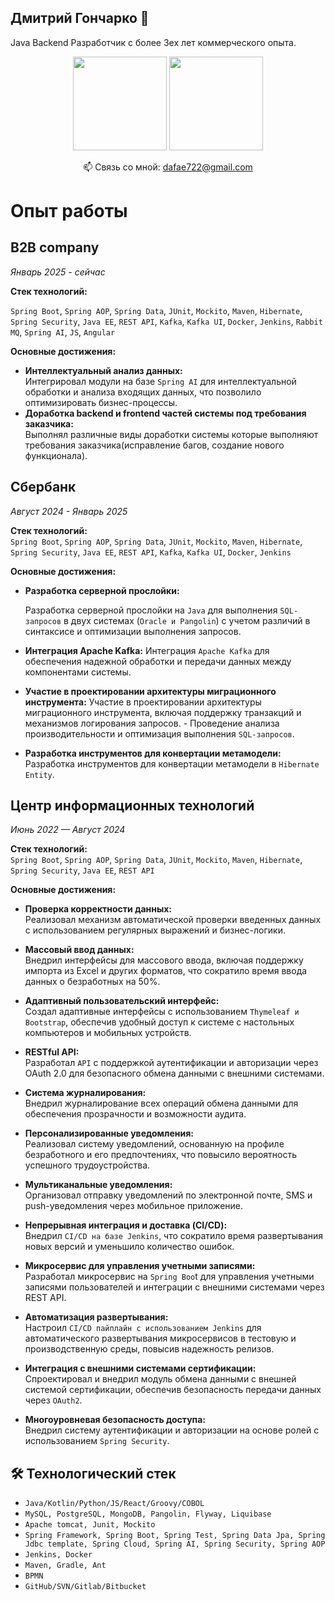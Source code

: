 ## Дмитрий Гончарко 👋
Java Backend Разработчик с более 3ех лет коммерческого опыта.
<p align='center'>
   <a href="https://github-readme-stats.vercel.app/api?username=DmitryGhoncharko&show_icons=true&count_private=true"><img
           height=150
           src="https://github-readme-stats.vercel.app/api?username=DmitryGhoncharko&show_icons=true&count_private=true"/></a>
   <a href="https://github.com/DmitryGhoncharko/github-readme-stats"><img height=150
                                                                  src="https://github-readme-stats.vercel.app/api/top-langs/?username=DmitryGhoncharko&layout=compact"/></a>
</p>

<p align='center'>
   📫 Связь со мной: <a href='mailto:dafae722@gmail.com'>dafae722@gmail.com</a>
</p>


# Опыт работы

## B2B company
*Январь 2025 - сейчас*

**Стек технологий:**

`Spring Boot`, `Spring AOP`, `Spring Data`, `JUnit`, `Mockito`, `Maven`, `Hibernate`, `Spring Security`, `Java EE`, `REST API`, `Kafka`, `Kafka UI`, `Docker`, `Jenkins`, `Rabbit MQ`, `Spring AI`, `JS`, `Angular`

**Основные достижения:**
- **Интеллектуальный анализ данных:**  
  Интегрировал модули на базе `Spring AI` для интеллектуальной обработки и анализа входящих данных, что позволило оптимизировать бизнес-процессы.
- **Доработка backend и frontend частей системы под требования заказчика:**  
  Выполнял различные виды доработки системы которые выполняют требования заказчика(исправление багов, создание нового функционала).


## Сбербанк
*Август 2024 - Январь 2025*

**Стек технологий:**  
`Spring Boot`, `Spring AOP`, `Spring Data`, `JUnit`, `Mockito`, `Maven`, `Hibernate`, `Spring Security`, `Java EE`, `REST API`, `Kafka`, `Kafka UI`, `Docker`, `Jenkins`

**Основные достижения:**

- **Разработка серверной прослойки:**
  
  Разработка серверной прослойки на `Java` для выполнения `SQL-запросов` в двух системах (`Oracle и Pangolin`) с учетом различий в синтаксисе и оптимизации выполнения запросов.
- **Интеграция Apache Kafka:**
  Интеграция `Apache Kafka` для обеспечения надежной обработки и передачи данных между компонентами системы.
  
- **Участие в проектировании архитектуры миграционного инструмента:**
  Участие в проектировании архитектуры миграционного инструмента, включая поддержку транзакций и механизмов логирования запросов. - Проведение анализа производительности и оптимизация выполнения `SQL-запросов`.
- **Разработка инструментов для конвертации метамодели:**
  Разработка инструментов для конвертации метамодели в `Hibernate Entity`.
  
## Центр информационных технологий
*Июнь 2022 — Август 2024*

**Стек технологий:**  
`Spring Boot`, `Spring AOP`, `Spring Data`, `JUnit`, `Mockito`, `Maven`, `Hibernate`, `Spring Security`, `Java EE`, `REST API`

**Основные достижения:**

- **Проверка корректности данных:**  
  Реализовал механизм автоматической проверки введенных данных с использованием регулярных выражений и бизнес-логики.

- **Массовый ввод данных:**  
  Внедрил интерфейсы для массового ввода, включая поддержку импорта из Excel и других форматов, что сократило время ввода данных о безработных на 50%.

- **Адаптивный пользовательский интерфейс:**  
  Создал адаптивные интерфейсы с использованием `Thymeleaf и Bootstrap`, обеспечив удобный доступ к системе с настольных компьютеров и мобильных устройств.

- **RESTful API:**  
  Разработал `API` с поддержкой аутентификации и авторизации через OAuth 2.0 для безопасного обмена данными с внешними системами.

- **Система журналирования:**  
  Внедрил журналирование всех операций обмена данными для обеспечения прозрачности и возможности аудита.

- **Персонализированные уведомления:**  
  Реализовал систему уведомлений, основанную на профиле безработного и его предпочтениях, что повысило вероятность успешного трудоустройства.

- **Мультиканальные уведомления:**  
  Организовал отправку уведомлений по электронной почте, SMS и push-уведомления через мобильное приложение.

- **Непрерывная интеграция и доставка (CI/CD):**  
  Внедрил `CI/CD на базе Jenkins`, что сократило время развертывания новых версий и уменьшило количество ошибок.

- **Микросервис для управления учетными записями:**  
  Разработал микросервис на `Spring Boo`t для управления учетными записями пользователей и интеграции с внешними системами через REST API.

- **Автоматизация развертывания:**  
  Настроил `CI/CD пайплайн с использованием Jenkins` для автоматического развертывания микросервисов в тестовую и производственную среды, повысив надежность релизов.

- **Интеграция с внешними системами сертификации:**  
  Спроектировал и внедрил модуль обмена данными с внешней системой сертификации, обеспечив безопасность передачи данных через `OAuth2`.

- **Многоуровневая безопасность доступа:**  
  Внедрил систему аутентификации и авторизации на основе ролей с использованием `Spring Security`.
  


## 🛠 Технологический стек
*   `Java/Kotlin/Python/JS/React/Groovy/COBOL`
*   `MySQL, PostgreSQL, MongoDB, Pangolin, Flyway, Liquibase`
*   `Apache tomcat, Junit, Mockito`
*   `Spring Framework, Spring Boot, Spring Test, Spring Data Jpa, Spring Jdbc template, Spring Cloud, Spring AI, Spring Security, Spring AOP`
*   `Jenkins, Docker`
*   `Maven, Gradle, Ant`
*   `BPMN`
*   `GitHub/SVN/Gitlab/Bitbucket`
